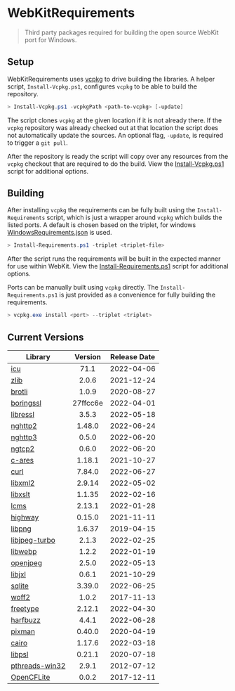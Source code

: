 # WebKitRequirements
> Third party packages required for building the open source WebKit port for Windows.

## Setup

WebKitRequirements uses [vcpkg](https://github.com/microsoft/vcpkg) to drive
building the libraries. A helper script, `Install-Vcpkg.ps1`, configures
`vcpkg` to be able to build the repository.

```powershell
> Install-Vcpkg.ps1 -vcpkgPath <path-to-vcpkg> [-update]
```

The script clones `vcpkg` at the given location if it is not already there. If
the `vcpkg` repository was already checked out at that location the script does
not automatically update the sources. An optional flag, `-update`, is required
to trigger a `git pull`.

After the repository is ready the script will copy over any resources from the
`vcpkg` checkout that are required to do the build. View the
[Install-Vcpkg.ps1](Install-Vcpkg.ps1) script for additional options.

## Building

After installing `vcpkg` the requirements can be fully built using the
`Install-Requirements` script, which is just a wrapper around `vcpkg` which
builds the listed ports. A default is chosen based on the triplet, for windows
[WindowsRequirements.json](WindowsRequirements.json) is used.

```powershell
> Install-Requirements.ps1 -triplet <triplet-file>
```

After the script runs the requirements will be built in the expected manner for
use within WebKit. View the
[Install-Requirements.ps1](Install-Requirements.ps1) script for additional
options.

Ports can be manually built using `vcpkg` directly. The
`Install-Requirements.ps1` is just provided as a convenience for fully building
the requirements.

```powershell
> vcpkg.exe install <port> --triplet <triplet>
```

## Current Versions

| Library | Version | Release Date |
|---|:---:|:---:|
| [icu](http://site.icu-project.org) | 71.1 | 2022-04-06 |
| [zlib](https://github.com/zlib-ng/zlib-ng) | 2.0.6 | 2021-12-24 |
| [brotli](https://github.com/google/brotli) | 1.0.9 | 2020-08-27 |
| [boringssl](https://boringssl.googlesource.com/boringssl) | 27ffcc6e | 2022-04-01 |
| [libressl](https://www.libressl.org) | 3.5.3 | 2022-05-18 |
| [nghttp2](https://nghttp2.org) | 1.48.0 | 2022-06-24 |
| [nghttp3](https://github.com/ngtcp2/nghttp3) | 0.5.0 | 2022-06-20 |
| [ngtcp2](https://github.com/ngtcp2/ngtcp2) | 0.6.0 | 2022-06-20 |
| [c-ares](https://c-ares.org) | 1.18.1 | 2021-10-27 |
| [curl](https://curl.se) | 7.84.0 | 2022-06-27 |
| [libxml2](http://xmlsoft.org/) | 2.9.14 | 2022-05-02 |
| [libxslt](http://xmlsoft.org/libxslt) | 1.1.35 | 2022-02-16 |
| [lcms](https://www.littlecms.com/) | 2.13.1 | 2022-01-28 |
| [highway](https://github.com/google/highway) | 0.15.0 | 2021-11-11 |
| [libpng](http://www.libpng.org/pub/png/libpng.html) | 1.6.37 | 2019-04-15 |
| [libjpeg-turbo](http://libjpeg-turbo.virtualgl.org) | 2.1.3 | 2022-02-25 |
| [libwebp](https://github.com/webmproject/libwebp) | 1.2.2 | 2022-01-19 |
| [openjpeg](https://www.openjpeg.org/) | 2.5.0 | 2022-05-13 |
| [libjxl](https://github.com/libjxl/libjxl) | 0.6.1 | 2021-10-29 |
| [sqlite](http://sqlite.org) | 3.39.0 | 2022-06-25 |
| [woff2](https://github.com/google/woff2) | 1.0.2 | 2017-11-13 |
| [freetype](https://www.freetype.org) | 2.12.1 | 2022-04-30 |
| [harfbuzz](https://github.com/harfbuzz/harfbuzz) | 4.4.1 | 2022-06-28 |
| [pixman](http://www.pixman.org) | 0.40.0 | 2020-04-19 |
| [cairo](https://www.cairographics.org) | 1.17.6 | 2022-03-18 |
| [libpsl](https://github.com/rockdaboot/libpsl) | 0.21.1 | 2020-07-18 |
| [pthreads-win32](https://sourceforge.net/projects/pthreads4w/) | 2.9.1 | 2012-07-12 |
| [OpenCFLite](https://github.com/fujii/OpenCFLite) | 0.0.2 | 2017-12-11 |

